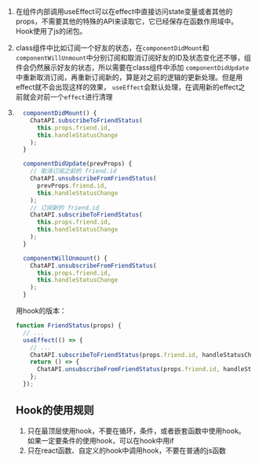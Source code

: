 1. 在组件内部调用useEffect可以在effect中直接访问state变量或者其他的props，不需要其他的特殊的API来读取它，它已经保存在函数作用域中。Hook使用了js的闭包。

2. class组件中比如订阅一个好友的状态，在`componentDidMount`和`componentWillUnmount`中分别订阅和取消订阅好友的ID及状态变化还不够，组件会仍然展示好友的状态，所以需要在class组件中添加 `componentDidUpdate`中重新取消订阅，再重新订阅新的，算是对之前的逻辑的更新处理。但是用effect就不会出现这样的效果， `useEffect`会默认处理，在调用新的effect之前就会对前一个`effect`进行清理

3. ```js
     componentDidMount() {
       ChatAPI.subscribeToFriendStatus(
         this.props.friend.id,
         this.handleStatusChange
       );
     }
   
     componentDidUpdate(prevProps) {
       // 取消订阅之前的 friend.id
       ChatAPI.unsubscribeFromFriendStatus(
         prevProps.friend.id,
         this.handleStatusChange
       );
       // 订阅新的 friend.id
       ChatAPI.subscribeToFriendStatus(
         this.props.friend.id,
         this.handleStatusChange
       );
     }
   
     componentWillUnmount() {
       ChatAPI.unsubscribeFromFriendStatus(
         this.props.friend.id,
         this.handleStatusChange
       );
     }
   ```

   用hook的版本：

   ```js
   function FriendStatus(props) {
     // ...
     useEffect(() => {
       // ...
       ChatAPI.subscribeToFriendStatus(props.friend.id, handleStatusChange);
       return () => {
         ChatAPI.unsubscribeFromFriendStatus(props.friend.id, handleStatusChange);
       };
     });
   ```

   

   ## Hook的使用规则

   1. 只在最顶层使用hook，不要在循环，条件，或者嵌套函数中使用hook。如果一定要条件的使用hook，可以在hook中用if
   2. 只在react函数、自定义的hook中调用hook，不要在普通的js函数

   